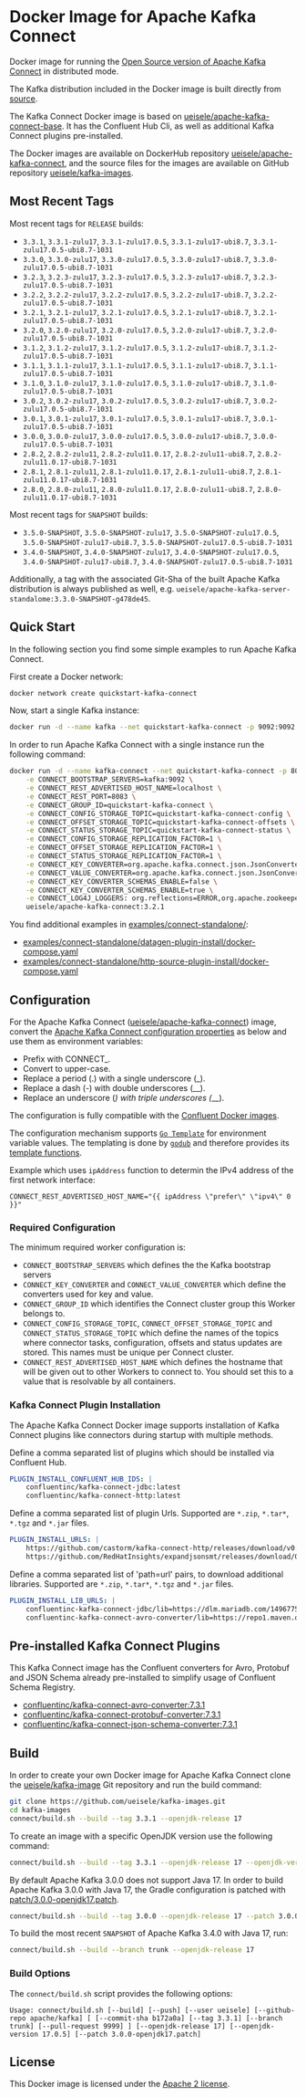 # Docker Image for Apache Kafka Connect

Docker image for running the [Open Source version of Apache Kafka Connect](https://github.com/apache/kafka/) in distributed mode.

The Kafka distribution included in the Docker image is built directly from [source](https://github.com/apache/kafka/).

The Kafka Connect Docker image is based on [ueisele/apache-kafka-connect-base](https://hub.docker.com/repository/docker/ueisele/apache-kafka-connect-base). It has the Confluent Hub Cli, as well as additional Kafka Connect plugins pre-installed.

The Docker images are available on DockerHub repository [ueisele/apache-kafka-connect](https://hub.docker.com/repository/docker/ueisele/apache-kafka-connect), and the source files for the images are available on GitHub repository [ueisele/kafka-images](https://github.com/ueisele/kafka-images).

## Most Recent Tags

Most recent tags for `RELEASE` builds:

* `3.3.1`, `3.3.1-zulu17`, `3.3.1-zulu17.0.5`, `3.3.1-zulu17-ubi8.7`, `3.3.1-zulu17.0.5-ubi8.7-1031`
* `3.3.0`, `3.3.0-zulu17`, `3.3.0-zulu17.0.5`, `3.3.0-zulu17-ubi8.7`, `3.3.0-zulu17.0.5-ubi8.7-1031`
* `3.2.3`, `3.2.3-zulu17`, `3.2.3-zulu17.0.5`, `3.2.3-zulu17-ubi8.7`, `3.2.3-zulu17.0.5-ubi8.7-1031`
* `3.2.2`, `3.2.2-zulu17`, `3.2.2-zulu17.0.5`, `3.2.2-zulu17-ubi8.7`, `3.2.2-zulu17.0.5-ubi8.7-1031`
* `3.2.1`, `3.2.1-zulu17`, `3.2.1-zulu17.0.5`, `3.2.1-zulu17-ubi8.7`, `3.2.1-zulu17.0.5-ubi8.7-1031`
* `3.2.0`, `3.2.0-zulu17`, `3.2.0-zulu17.0.5`, `3.2.0-zulu17-ubi8.7`, `3.2.0-zulu17.0.5-ubi8.7-1031`
* `3.1.2`, `3.1.2-zulu17`, `3.1.2-zulu17.0.5`, `3.1.2-zulu17-ubi8.7`, `3.1.2-zulu17.0.5-ubi8.7-1031`
* `3.1.1`, `3.1.1-zulu17`, `3.1.1-zulu17.0.5`, `3.1.1-zulu17-ubi8.7`, `3.1.1-zulu17.0.5-ubi8.7-1031`
* `3.1.0`, `3.1.0-zulu17`, `3.1.0-zulu17.0.5`, `3.1.0-zulu17-ubi8.7`, `3.1.0-zulu17.0.5-ubi8.7-1031`
* `3.0.2`, `3.0.2-zulu17`, `3.0.2-zulu17.0.5`, `3.0.2-zulu17-ubi8.7`, `3.0.2-zulu17.0.5-ubi8.7-1031`
* `3.0.1`, `3.0.1-zulu17`, `3.0.1-zulu17.0.5`, `3.0.1-zulu17-ubi8.7`, `3.0.1-zulu17.0.5-ubi8.7-1031`
* `3.0.0`, `3.0.0-zulu17`, `3.0.0-zulu17.0.5`, `3.0.0-zulu17-ubi8.7`, `3.0.0-zulu17.0.5-ubi8.7-1031`
* `2.8.2`, `2.8.2-zulu11`, `2.8.2-zulu11.0.17`, `2.8.2-zulu11-ubi8.7`, `2.8.2-zulu11.0.17-ubi8.7-1031`
* `2.8.1`, `2.8.1-zulu11`, `2.8.1-zulu11.0.17`, `2.8.1-zulu11-ubi8.7`, `2.8.1-zulu11.0.17-ubi8.7-1031`
* `2.8.0`, `2.8.0-zulu11`, `2.8.0-zulu11.0.17`, `2.8.0-zulu11-ubi8.7`, `2.8.0-zulu11.0.17-ubi8.7-1031`

Most recent tags for `SNAPSHOT` builds:

* `3.5.0-SNAPSHOT`, `3.5.0-SNAPSHOT-zulu17`, `3.5.0-SNAPSHOT-zulu17.0.5`, `3.5.0-SNAPSHOT-zulu17-ubi8.7`, `3.5.0-SNAPSHOT-zulu17.0.5-ubi8.7-1031`
* `3.4.0-SNAPSHOT`, `3.4.0-SNAPSHOT-zulu17`, `3.4.0-SNAPSHOT-zulu17.0.5`, `3.4.0-SNAPSHOT-zulu17-ubi8.7`, `3.4.0-SNAPSHOT-zulu17.0.5-ubi8.7-1031`

Additionally, a tag with the associated Git-Sha of the built Apache Kafka distribution is always published as well, e.g. `ueisele/apache-kafka-server-standalome:3.3.0-SNAPSHOT-g478de45`.

## Quick Start

In the following section you find some simple examples to run Apache Kafka Connect.

First create a Docker network:
```bash
docker network create quickstart-kafka-connect
```

Now, start a single Kafka instance: 

```bash
docker run -d --name kafka --net quickstart-kafka-connect -p 9092:9092 ueisele/apache-kafka-server-standalone:3.3.1
```

In order to run Apache Kafka Connect with a single instance run the following command:

```bash
docker run -d --name kafka-connect --net quickstart-kafka-connect -p 8083:8083 \
    -e CONNECT_BOOTSTRAP_SERVERS=kafka:9092 \
    -e CONNECT_REST_ADVERTISED_HOST_NAME=localhost \
    -e CONNECT_REST_PORT=8083 \
    -e CONNECT_GROUP_ID=quickstart-kafka-connect \
    -e CONNECT_CONFIG_STORAGE_TOPIC=quickstart-kafka-connect-config \
    -e CONNECT_OFFSET_STORAGE_TOPIC=quickstart-kafka-connect-offsets \
    -e CONNECT_STATUS_STORAGE_TOPIC=quickstart-kafka-connect-status \
    -e CONNECT_CONFIG_STORAGE_REPLICATION_FACTOR=1 \
    -e CONNECT_OFFSET_STORAGE_REPLICATION_FACTOR=1 \
    -e CONNECT_STATUS_STORAGE_REPLICATION_FACTOR=1 \
    -e CONNECT_KEY_CONVERTER=org.apache.kafka.connect.json.JsonConverter \
    -e CONNECT_VALUE_CONVERTER=org.apache.kafka.connect.json.JsonConverter \
    -e CONNECT_KEY_CONVERTER_SCHEMAS_ENABLE=false \
    -e CONNECT_KEY_CONVERTER_SCHEMAS_ENABLE=true \
    -e CONNECT_LOG4J_LOGGERS: org.reflections=ERROR,org.apache.zookeeper=ERROR,org.I0Itec.zkclient=ERROR \
    ueisele/apache-kafka-connect:3.2.1
```

You find additional examples in [examples/connect-standalone/]():

* [examples/connect-standalone/datagen-plugin-install/docker-compose.yaml]()
* [examples/connect-standalone/http-source-plugin-install/docker-compose.yaml]()

## Configuration

For the Apache Kafka Connect ([ueisele/apache-kafka-connect](https://hub.docker.com/repository/registry-1.docker.io/ueisele/apache-kafka-connect/)) image, convert the [Apache Kafka Connect configuration properties](https://kafka.apache.org/documentation/#connectconfigs) as below and use them as environment variables:

* Prefix with CONNECT_.
* Convert to upper-case.
* Replace a period (.) with a single underscore (_).
* Replace a dash (-) with double underscores (__).
* Replace an underscore (_) with triple underscores (___).

The configuration is fully compatible with the [Confluent Docker images](https://docs.confluent.io/platform/current/installation/docker/config-reference.html#kconnect-long-configuration).

The configuration mechanism supports [`Go Template`](https://pkg.go.dev/text/template) for environment variable values.
The templating is done by [`godub`](https://github.com/ueisele/go-docker-utils) and therefore provides its [template functions](https://github.com/ueisele/go-docker-utils#template-functions). 

Example which uses `ipAddress` function to determin the IPv4 address of the first network interface:

```properties
CONNECT_REST_ADVERTISED_HOST_NAME="{{ ipAddress \"prefer\" \"ipv4\" 0 }}"
```
### Required Configuration

The minimum required worker configuration is:

* `CONNECT_BOOTSTRAP_SERVERS` which defines the the Kafka bootstrap servers
* `CONNECT_KEY_CONVERTER` and `CONNECT_VALUE_CONVERTER` which define the converters used for key and value.
* `CONNECT_GROUP_ID` which identifies the Connect cluster group this Worker belongs to.
* `CONNECT_CONFIG_STORAGE_TOPIC`, `CONNECT_OFFSET_STORAGE_TOPIC` and `CONNECT_STATUS_STORAGE_TOPIC` which define the names of the topics where connector tasks, configuration, offsets and status updates are stored. This names must be unique per Connect cluster.
* `CONNECT_REST_ADVERTISED_HOST_NAME` which defines the hostname that will be given out to other Workers to connect to. You should set this to a value that is resolvable by all containers.

### Kafka Connect Plugin Installation

The Apache Kafka Connect Docker image supports installation of Kafka Connect plugins like connectors during startup with multiple methods.

Define a comma separated list of plugins which should be installed via Confluent Hub.

```yaml
PLUGIN_INSTALL_CONFLUENT_HUB_IDS: |
    confluentinc/kafka-connect-jdbc:latest
    confluentinc/kafka-connect-http:latest
```

Define a comma separated list of plugin Urls. Supported are `*.zip`, `*.tar*`, `*.tgz` and `*.jar` files.

```yaml
PLUGIN_INSTALL_URLS: |
    https://github.com/castorm/kafka-connect-http/releases/download/v0.8.11/castorm-kafka-connect-http-0.8.11.zip
    https://github.com/RedHatInsights/expandjsonsmt/releases/download/0.0.7/kafka-connect-smt-expandjsonsmt-0.0.7.tar.gz
```

Define a comma separated list of 'path=url' pairs, to download additional libraries. Supported are `*.zip`, `*.tar*`, `*.tgz` and `*.jar` files.

```yaml
PLUGIN_INSTALL_LIB_URLS: |
    confluentinc-kafka-connect-jdbc/lib=https://dlm.mariadb.com/1496775/Connectors/java/connector-java-2.7.2/mariadb-java-client-2.7.2.jar
    confluentinc-kafka-connect-avro-converter/lib=https://repo1.maven.org/maven2/com/google/guava/guava/30.1.1-jre/guava-30.1.1-jre.jar
```

## Pre-installed Kafka Connect Plugins

This Kafka Connect image has the Confluent converters for Avro, Protobuf and JSON Schema already pre-installed to simplify usage of Confluent Schema Registry.

* [confluentinc/kafka-connect-avro-converter:7.3.1](https://www.confluent.io/hub/confluentinc/kafka-connect-avro-converter)
* [confluentinc/kafka-connect-protobuf-converter:7.3.1](https://www.confluent.io/hub/confluentinc/kafka-connect-protobuf-converter)
* [confluentinc/kafka-connect-json-schema-converter:7.3.1](https://www.confluent.io/hub/confluentinc/kafka-connect-json-schema-converter)

## Build

In order to create your own Docker image for Apache Kafka Connect clone the [ueisele/kafka-image](https://github.com/ueisele/kafka-images) Git repository and run the build command:

```bash
git clone https://github.com/ueisele/kafka-images.git
cd kafka-images
connect/build.sh --build --tag 3.3.1 --openjdk-release 17
```

To create an image with a specific OpenJDK version use the following command:

```bash
connect/build.sh --build --tag 3.3.1 --openjdk-release 17 --openjdk-version 17.0.5
```

By default Apache Kafka 3.0.0 does not support Java 17. In order to build Apache Kafka 3.0.0 with Java 17, the Gradle configuration is patched with [patch/3.0.0-openjdk17.patch]().

```bash
connect/build.sh --build --tag 3.0.0 --openjdk-release 17 --patch 3.0.0-openjdk17.patch
```

To build the most recent `SNAPSHOT` of Apache Kafka 3.4.0 with Java 17, run:

```bash
connect/build.sh --build --branch trunk --openjdk-release 17
```

### Build Options

The `connect/build.sh` script provides the following options:

`Usage: connect/build.sh [--build] [--push] [--user ueisele] [--github-repo apache/kafka] [ [--commit-sha b172a0a] [--tag 3.3.1] [--branch trunk] [--pull-request 9999] ] [--openjdk-release 17] [--openjdk-version 17.0.5] [--patch 3.0.0-openjdk17.patch]`

## License 

This Docker image is licensed under the [Apache 2 license](https://github.com/ueisele/kafka-images/blob/main/LICENSE).